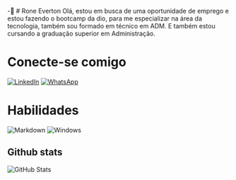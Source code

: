 -👋 # Rone Everton
Olá, estou em busca de uma oportunidade de emprego e estou fazendo o bootcamp da dio, para me especializar na área da tecnologia, também sou formado em técnico em ADM. E também estou cursando a graduação superior em Administração.
# Conecte-se comigo
[![LinkedIn](https://img.shields.io/badge/LinkedIn-000?style=for-the-badge&logo=linkedin&logoColor=0E76A8)](https://www.linkedin.com/in/RoneEverton/) [![WhatsApp](https://img.shields.io/badge/WhatsApp-25D366?style=for-the-badge&logo=whatsapp&logoColor=white)](https://wa.me/7488539715)
# Habilidades
![Markdown](https://img.shields.io/badge/Markdown-000?style=for-the-badge&logo=markdown) ![Windows](https://img.shields.io/badge/Windows-000?style=for-the-badge&logo=windows&logoColor=2CA5E0) 
## Github stats
![GitHub Stats](https://github-readme-stats.vercel.app/api?username=Roneeverton&theme=transparent&bg_color=000&border_color=30A3DC&show_icons=true&icon_color=30A3DC&title_color=E94D5F&text_color=FFF)
